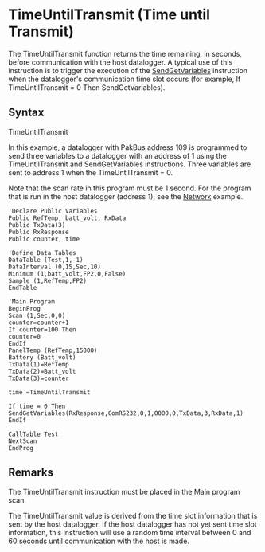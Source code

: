 # TimeUntilTransmit (Time until Transmit)

The TimeUntilTransmit function returns the time remaining, in seconds, before communication with the host datalogger. A typical use of this instruction is to trigger the execution of the [SendGetVariables](sendgetvariables.md) instruction when the datalogger's communication time slot occurs (for example, If TimeUntilTransmit = 0 Then SendGetVariables).

## Syntax

TimeUntilTransmit

In this example, a datalogger with PakBus address 109 is programmed to send three variables to a datalogger with an address of 1 using the TimeUntilTransmit and SendGetVariables instructions. Three variables are sent to address 1 when the TimeUntilTransmit = 0.

Note that the scan rate in this program must be 1 second. For the program that is run in the host datalogger (address 1), see the [Network](network.md) example.

```
'Declare Public Variables
Public RefTemp, batt_volt, RxData
Public TxData(3)
Public RxResponse
Public counter, time

'Define Data Tables
DataTable (Test,1,-1)
DataInterval (0,15,Sec,10)
Minimum (1,batt_volt,FP2,0,False)
Sample (1,RefTemp,FP2)
EndTable

'Main Program
BeginProg
Scan (1,Sec,0,0)
counter=counter+1
If counter=100 Then
counter=0
EndIf
PanelTemp (RefTemp,15000)
Battery (Batt_volt)
TxData(1)=RefTemp
TxData(2)=Batt_volt
TxData(3)=counter

time =TimeUntilTransmit

If time = 0 Then
SendGetVariables(RxResponse,ComRS232,0,1,0000,0,TxData,3,RxData,1)
EndIf

CallTable Test
NextScan
EndProg
```

## Remarks

The TimeUntilTransmit instruction must be placed in the Main program scan.

The TimeUntilTransmit value is derived from the time slot information that is sent by the host datalogger. If the host datalogger has not yet sent time slot information, this instruction will use a random time interval between 0 and 60 seconds until communication with the host is made.
